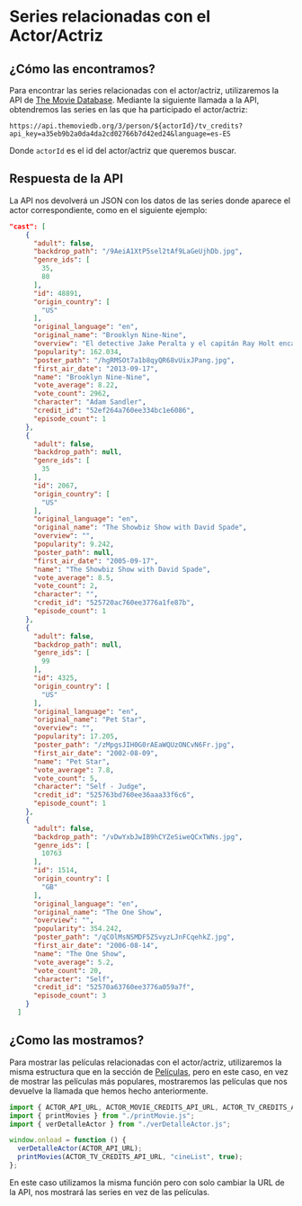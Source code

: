 # Series relacionadas con el Actor/Actriz

## ¿Cómo las encontramos?

Para encontrar las series relacionadas con el actor/actriz, utilizaremos la API de [The Movie Database](https://www.themoviedb.org/). Mediante la siguiente llamada a la API, obtendremos las series en las que ha participado el actor/actriz:

```url title="Llamada a la API"
https://api.themoviedb.org/3/person/${actorId}/tv_credits?api_key=a35eb9b2a0da4da2cd02766b7d42ed24&language=es-ES
```

Donde `actorId` es el id del actor/actriz que queremos buscar.

## Respuesta de la API

La API nos devolverá un JSON con los datos de las series donde aparece el actor correspondiente, como en el siguiente ejemplo:

```JSON title="Respuesta de la API"
"cast": [
    {
      "adult": false,
      "backdrop_path": "/9AeiA1XtP5sel2tAf9LaGeUjhDb.jpg",
      "genre_ids": [
        35,
        80
      ],
      "id": 48891,
      "origin_country": [
        "US"
      ],
      "original_language": "en",
      "original_name": "Brooklyn Nine-Nine",
      "overview": "El detective Jake Peralta y el capitán Ray Holt encabezan esta comedia sobre conflictos generacionales en una comisaría de Nueva York. Uno es un detective que no se toma en serio las reglas de sus superiores, mientras que el otro es un inspector empeñado en que madure de una vez y trabaje conforme a las normas del departamento.",
      "popularity": 162.034,
      "poster_path": "/hgRMSOt7a1b8qyQR68vUixJPang.jpg",
      "first_air_date": "2013-09-17",
      "name": "Brooklyn Nine-Nine",
      "vote_average": 8.22,
      "vote_count": 2962,
      "character": "Adam Sandler",
      "credit_id": "52ef264a760ee334bc1e6086",
      "episode_count": 1
    },
    {
      "adult": false,
      "backdrop_path": null,
      "genre_ids": [
        35
      ],
      "id": 2067,
      "origin_country": [
        "US"
      ],
      "original_language": "en",
      "original_name": "The Showbiz Show with David Spade",
      "overview": "",
      "popularity": 9.242,
      "poster_path": null,
      "first_air_date": "2005-09-17",
      "name": "The Showbiz Show with David Spade",
      "vote_average": 8.5,
      "vote_count": 2,
      "character": "",
      "credit_id": "525720ac760ee3776a1fe87b",
      "episode_count": 1
    },
    {
      "adult": false,
      "backdrop_path": null,
      "genre_ids": [
        99
      ],
      "id": 4325,
      "origin_country": [
        "US"
      ],
      "original_language": "en",
      "original_name": "Pet Star",
      "overview": "",
      "popularity": 17.205,
      "poster_path": "/zMpgsJIH0G0rAEaWQUzONCvN6Fr.jpg",
      "first_air_date": "2002-08-09",
      "name": "Pet Star",
      "vote_average": 7.8,
      "vote_count": 5,
      "character": "Self - Judge",
      "credit_id": "525763bd760ee36aaa33f6c6",
      "episode_count": 1
    },
    {
      "adult": false,
      "backdrop_path": "/vDwYxbJwIB9hCYZeSiweQCxTWNs.jpg",
      "genre_ids": [
        10763
      ],
      "id": 1514,
      "origin_country": [
        "GB"
      ],
      "original_language": "en",
      "original_name": "The One Show",
      "overview": "",
      "popularity": 354.242,
      "poster_path": "/qCOlMsNSMDF5ZSvyzLJnFCqehkZ.jpg",
      "first_air_date": "2006-08-14",
      "name": "The One Show",
      "vote_average": 5.2,
      "vote_count": 20,
      "character": "Self",
      "credit_id": "52570a63760ee3776a059a7f",
      "episode_count": 3
    }
  ]
```

## ¿Como las mostramos?

Para mostrar las películas relacionadas con el actor/actriz, utilizaremos la misma estructura que en la sección de [Películas](pelis.md), pero en este caso, en vez de mostrar las películas más populares, mostraremos las películas que nos devuelve la llamada que hemos hecho anteriormente.

```js title="mainDetalleActor.js"
import { ACTOR_API_URL, ACTOR_MOVIE_CREDITS_API_URL, ACTOR_TV_CREDITS_API_URL } from "./config.js";
import { printMovies } from "./printMovie.js";
import { verDetalleActor } from "./verDetalleActor.js";

window.onload = function () {
  verDetalleActor(ACTOR_API_URL);
  printMovies(ACTOR_TV_CREDITS_API_URL, "cineList", true);
};
```

En este caso utilizamos la misma función pero con solo cambiar la URL de la API, nos mostrará las series en vez de las películas.


